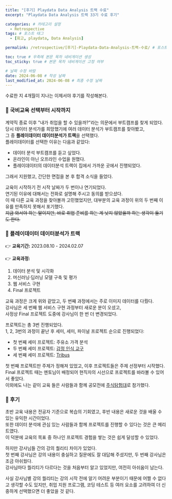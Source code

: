 ```yaml
---
title: "[후기] Playdata Data Analysis 트랙 수료"
excerpt: "Playdata Data Analysis 트랙 33기 수료 후기"

categories: # 카테고리 설정
  - Retrospective
tags: # 포스트 태그
  - [회고, playdata, Data Analysis]

permalink: /retrospective/[후기]-Playdata-Data-Analysis-트랙-수료/ # 포스트 URL

toc: true # 우측에 본문 목차 네비게이션 생성
toc_sticky: true # 본문 목차 네비게이션 고정 여부

# 날짜 수정 바람
date: 2024-06-08 # 작성 날짜
last_modified_at: 2024-06-08 # 최종 수정 날짜
---
```

수료한 지 4개월이 지나는 이제서야 후기를 작성해본다.

### 📌 국비교육 선택부터 시작까지

계약직 종료 이후 "내가 취업을 할 수 있을까?"라는 의문에서 부트캠프를 찾게 되었다.  
당시 데이터 분석가를 희망했기에 여러 데이터 분석가 부트캠프를 찾아봤고,  
그 중 **플레이데이터 데이터분석가 트랙**을 선택했다.  
플레이데이터를 선택한 이유는 다음과 같았다:  

- 데이터 분석 부트캠프를 듣고 싶었다.
- 온라인이 아닌 오프라인 수업을 원했다.
- 플레이데이터의 데이터분석 트랙이 집에서 가까운 곳에서 진행되었다.

그래서 지원했고, 간단한 면접을 본 후 합격 소식을 들었다.  

교육이 시작하기 전 시작 날짜가 두 번이나 연기되었다.  
연기된 이유에 대해서는 전화로 설명해 주시고 동의를 받으셨다.  
이 때 다른 교육 과정을 찾아볼까 고민했었지만, 대부분의 교육 과정이 위의 두 번째 이유를 만족하지 못해서 포기했다.  
~~지금 와서야 하는 말이지만, 바로 취업 준비를 하는 게 낫지 않았을까 하는 생각이 들기도 한다.~~

### 📌 플레이데이터 데이터분석가 트랙

👉 **교육기간:** 2023.08.10 - 2024.02.07

👉 **교육과정:**
1. 데이터 분석 및 시각화
2. 머신러닝·딥러닝 모델 구축 및 평가
3. 웹 서비스 구현
4. Final 프로젝트

교육 과정은 크게 위와 같았고, 두 번째 과정에서는 주로 이미지 데이터를 다뤘다.  
강사님은 세 번째 웹 서비스 구현 과정부터 새로운 분이 오셨고,  
사정상 Final 프로젝트 도중에 강사님이 한 번 더 변경되었다.  

프로젝트는 총 3번 진행되었다.  
1, 2, 3번의 과정이 끝난 후 세미, 세미, 파이널 프로젝트 순으로 진행되었다:
- 첫 번째 세미 프로젝트: 주유소 가격 분석
- 두 번째 세미 프로젝트: [감정 인식 교구]()
- 세 번째 세미 프로젝트: [Tribus]()

첫 번째 프로젝트만 주제가 정해져 있었고, 이후 프로젝트들은 주제 선정부터 시작했다.  
Final 프로젝트 때는 멘토님이 배정되어 현직자의 시선으로 프로젝트를 바라볼 수 있어서 좋았다.  
이외에도 나는 같이 교육 들은 사람들과 함께 공모전에 [주식탐험대]()로 참가했다.

### 📌 후기

초반 교육 내용은 전공자 기준으로 복습의 기회였고, 후반 내용은 새로운 것을 배울 수 있는 유익한 시간이었다.  
또한 데이터 분석에 관심 있는 사람들과 함께 프로젝트를 진행할 수 있다는 것은 큰 메리트였다.   
이 덕분에 교육의 목표 중 하나인 프로젝트 경험을 쌓는 것은 쉽게 달성할 수 있었다.  

하지만 강사님들 간의 강의 퀄리티 차이가 있었다.  
첫 번째 강사님은 강의 내용이 충실하고 질문에도 잘 대답해 주셨지만, 두 번째 강사님은 조금 아쉬웠다.  
강사님마다 퀄리티가 다르다는 것을 처음부터 알고 있었지만, 여전히 아쉬움이 남는다.  

사실 강사님별 강의 퀄리티는 강의 시작 전에 알기 어려운 부분이기 때문에 어쩔 수 없다고 생각할 수도 있지만, 취업 지원 프로그램, 코딩 테스트 등 여러 요소를 고려하여 더 신중하게 선택했으면 더 좋았을 것 같다.